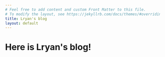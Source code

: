```yaml
---
# Feel free to add content and custom Front Matter to this file.
# To modify the layout, see https://jekyllrb.com/docs/themes/#overriding-theme-defaults
title: Lryan's blog
layout: default
---
```

# Here is Lryan's blog!
